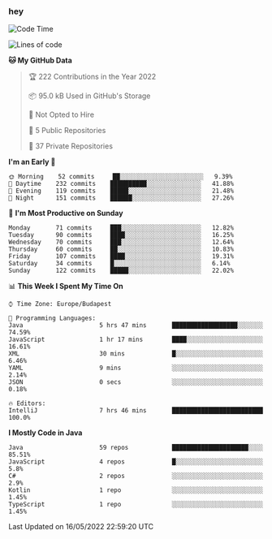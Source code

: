 ### hey

<!--START_SECTION:waka-->
![Code Time](http://img.shields.io/badge/Code%20Time-753%20hrs%2026%20mins-blue)

![Lines of code](https://img.shields.io/badge/From%20Hello%20World%20I%27ve%20Written-498%20Thousand%20lines%20of%20code-blue)

**🐱 My GitHub Data** 

> 🏆 222 Contributions in the Year 2022
 > 
> 📦 95.0 kB Used in GitHub's Storage 
 > 
> 🚫 Not Opted to Hire
 > 
> 📜 5 Public Repositories 
 > 
> 🔑 37 Private Repositories  
 > 
**I'm an Early 🐤** 

```text
🌞 Morning    52 commits     ██░░░░░░░░░░░░░░░░░░░░░░░   9.39% 
🌆 Daytime    232 commits    ██████████░░░░░░░░░░░░░░░   41.88% 
🌃 Evening    119 commits    █████░░░░░░░░░░░░░░░░░░░░   21.48% 
🌙 Night      151 commits    ██████░░░░░░░░░░░░░░░░░░░   27.26%

```
📅 **I'm Most Productive on Sunday** 

```text
Monday       71 commits     ███░░░░░░░░░░░░░░░░░░░░░░   12.82% 
Tuesday      90 commits     ████░░░░░░░░░░░░░░░░░░░░░   16.25% 
Wednesday    70 commits     ███░░░░░░░░░░░░░░░░░░░░░░   12.64% 
Thursday     60 commits     ██░░░░░░░░░░░░░░░░░░░░░░░   10.83% 
Friday       107 commits    ████░░░░░░░░░░░░░░░░░░░░░   19.31% 
Saturday     34 commits     █░░░░░░░░░░░░░░░░░░░░░░░░   6.14% 
Sunday       122 commits    █████░░░░░░░░░░░░░░░░░░░░   22.02%

```


📊 **This Week I Spent My Time On** 

```text
⌚︎ Time Zone: Europe/Budapest

💬 Programming Languages: 
Java                     5 hrs 47 mins       ██████████████████░░░░░░░   74.59% 
JavaScript               1 hr 17 mins        ████░░░░░░░░░░░░░░░░░░░░░   16.61% 
XML                      30 mins             █░░░░░░░░░░░░░░░░░░░░░░░░   6.46% 
YAML                     9 mins              ░░░░░░░░░░░░░░░░░░░░░░░░░   2.14% 
JSON                     0 secs              ░░░░░░░░░░░░░░░░░░░░░░░░░   0.18%

🔥 Editors: 
IntelliJ                 7 hrs 46 mins       █████████████████████████   100.0%

```

**I Mostly Code in Java** 

```text
Java                     59 repos            █████████████████████░░░░   85.51% 
JavaScript               4 repos             █░░░░░░░░░░░░░░░░░░░░░░░░   5.8% 
C#                       2 repos             ░░░░░░░░░░░░░░░░░░░░░░░░░   2.9% 
Kotlin                   1 repo              ░░░░░░░░░░░░░░░░░░░░░░░░░   1.45% 
TypeScript               1 repo              ░░░░░░░░░░░░░░░░░░░░░░░░░   1.45%

```



 Last Updated on 16/05/2022 22:59:20 UTC
<!--END_SECTION:waka-->

